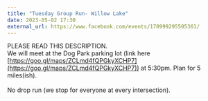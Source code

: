 ```yaml
---
title: "Tuesday Group Run- Willow Lake"
date: 2023-05-02 17:30
external_url: https://www.facebook.com/events/170999295505361/
---
```

PLEASE READ THIS DESCRIPTION. <br>
  We will meet at the Dog Park parking lot (link here [https://goo.gl/maps/ZCLmd4fQPGkyXCHP7](https://goo.gl/maps/ZCLmd4fQPGkyXCHP7)) at 5&#58;30pm. Plan for 5 miles(ish).<br>
  <br>
  No drop run (we stop for everyone at every intersection). <br>
  <br>
  <br>
  <br>
  
